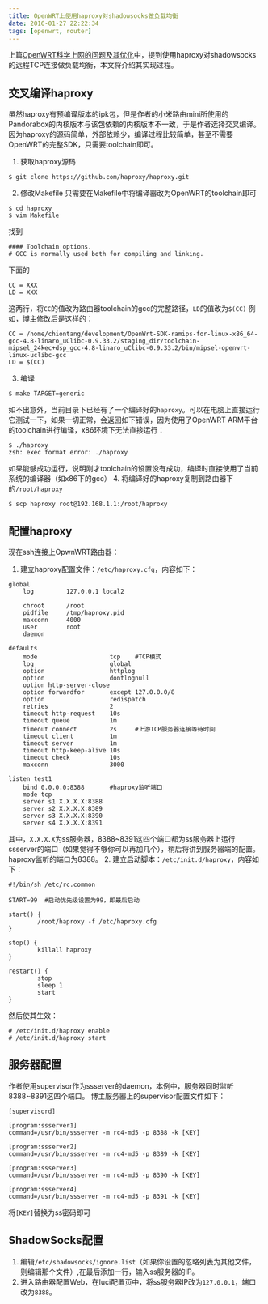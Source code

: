 ```yaml
---
title: OpenWRT上使用haproxy对shadowsocks做负载均衡
date: 2016-01-27 22:22:34
tags: [openwrt, router]
---
```


上篇[OpenWRT科学上网的问题及其优化](/2016/01/27/optimize-shadowsocks-on-openwrt/)中，提到使用haproxy对shadowsocks的远程TCP连接做负载均衡，本文将介绍其实现过程。

交叉编译haproxy
--------------
虽然haproxy有预编译版本的ipk包，但是作者的小米路由mini所使用的Pandorabox的内核版本与该包依赖的内核版本不一致，于是作者选择交叉编译。因为haproxy的源码简单，外部依赖少，编译过程比较简单，甚至不需要OpenWRT的完整SDK，只需要toolchain即可。

1. 获取haproxy源码
  ```
  $ git clone https://github.com/haproxy/haproxy.git
  ```
2. 修改Makefile
  只需要在Makefile中将编译器改为OpenWRT的toolchain即可
  ```
  $ cd haproxy
  $ vim Makefile
  ```
  找到
  ```
  #### Toolchain options.
  # GCC is normally used both for compiling and linking.
  ```
  下面的
  ```
  CC = XXX
  LD = XXX
  ```
  这两行，将`CC`的值改为路由器toolchain的gcc的完整路径，`LD`的值改为`$(CC)`
  例如，博主修改后是这样的：
  ```
  CC = /home/chiontang/development/OpenWrt-SDK-ramips-for-linux-x86_64-gcc-4.8-linaro_uClibc-0.9.33.2/staging_dir/toolchain-mipsel_24kec+dsp_gcc-4.8-linaro_uClibc-0.9.33.2/bin/mipsel-openwrt-linux-uclibc-gcc
  LD = $(CC)
  ```
3. 编译
  ```
  $ make TARGET=generic
  ```
  如不出意外，当前目录下已经有了一个编译好的`haproxy`。可以在电脑上直接运行它测试一下，如果一切正常，会返回如下错误，因为使用了OpenWRT ARM平台的toolchain进行编译，x86环境下无法直接运行：
  ```
  $ ./haproxy
  zsh: exec format error: ./haproxy
  ```
  如果能够成功运行，说明刚才toolchain的设置没有成功，编译时直接使用了当前系统的编译器（如x86下的gcc）
4. 将编译好的haproxy复制到路由器下的`/root/haproxy`
  ```
  $ scp haproxy root@192.168.1.1:/root/haproxy
  ```

配置haproxy
----------
现在ssh连接上OpwnWRT路由器：
1. 建立haproxy配置文件：`/etc/haproxy.cfg`，内容如下：
  ```
  global
      log         127.0.0.1 local2

      chroot      /root
      pidfile     /tmp/haproxy.pid
      maxconn     4000
      user        root
      daemon

  defaults
      mode                    tcp    #TCP模式
      log                     global
      option                  httplog
      option                  dontlognull
      option http-server-close
      option forwardfor       except 127.0.0.0/8
      option                  redispatch
      retries                 2
      timeout http-request    10s
      timeout queue           1m
      timeout connect         2s     #上游TCP服务器连接等待时间                                      
      timeout client          1m
      timeout server          1m
      timeout http-keep-alive 10s
      timeout check           10s
      maxconn                 3000

  listen test1
      bind 0.0.0.0:8388       #haproxy监听端口
      mode tcp
      server s1 X.X.X.X:8388
      server s2 X.X.X.X:8389
      server s3 X.X.X.X:8390
      server s4 X.X.X.X:8391
  ```
  其中，`X.X.X.X`为ss服务器，8388~8391这四个端口都为ss服务器上运行ssserver的端口（如果觉得不够你可以再加几个），稍后将讲到服务器端的配置。haproxy监听的端口为8388。
2. 建立启动脚本：`/etc/init.d/haproxy`，内容如下：
  ```
  #!/bin/sh /etc/rc.common

  START=99  #启动优先级设置为99，即最后启动

  start() {
          /root/haproxy -f /etc/haproxy.cfg
  }

  stop() {
          killall haproxy
  }

  restart() {
          stop
          sleep 1
          start
  }
  ```
  然后使其生效：
  ```
  # /etc/init.d/haproxy enable
  # /etc/init.d/haproxy start
  ```

服务器配置
--------
作者使用supervisor作为ssserver的daemon，本例中，服务器同时监听8388~8391这四个端口。
博主服务器上的supervisor配置文件如下：
```
[supervisord]

[program:ssserver1]
command=/usr/bin/ssserver -m rc4-md5 -p 8388 -k [KEY]

[program:ssserver2]
command=/usr/bin/ssserver -m rc4-md5 -p 8389 -k [KEY]

[program:ssserver3]
command=/usr/bin/ssserver -m rc4-md5 -p 8390 -k [KEY]

[program:ssserver4]
command=/usr/bin/ssserver -m rc4-md5 -p 8391 -k [KEY]
```
将`[KEY]`替换为ss密码即可

ShadowSocks配置
--------------
1. 编辑`/etc/shadowsocks/ignore.list`（如果你设置的忽略列表为其他文件，则编辑那个文件）,在最后添加一行，输入ss服务器的IP。
2. 进入路由器配置Web，在luci配置页中，将ss服务器IP改为`127.0.0.1`，端口改为`8388`。

